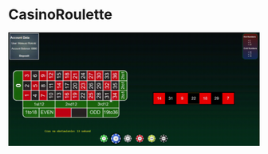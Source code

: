 # CasinoRoulette
<div align="center">
    <img src="./roulette.gif" alt="Roulette" width="1000"/>
</div>
